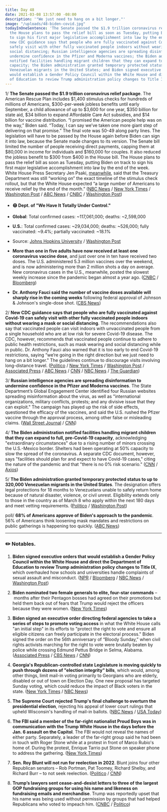 ```yaml
---
title: Day 48
date: 2021-03-08 13:57:00 -08:00
description: '"We just need to hang on a bit longer."'
image: "/uploads/48-biden-covid.jpg"
todayInOneSentence: 'The Senate passed the $1.9 trillion coronavirus relief package;
  the House plans to pass the relief bill as soon as Tuesday, putting Biden on track
  to sign his first major legislative accomplishment into law by the end of the week;
  new CDC guidance says that people who are fully vaccinated against Covid-19 can
  safely visit with other fully vaccinated people indoors without wearing a mask or
  social distancing; Russian intelligence agencies are spreading disinformation to
  undermine confidence in the Pfizer and Moderna vaccines; the Biden administration
  notified facilities handling migrant children that they can expand to full, pre-Covid-19
  capacity; the Biden administration granted temporary protected status to up to 320,000
  Venezuelan migrants in the United States; and Biden signed executive orders that
  would establish a Gender Policy Council within the White House and direct the Department
  of Education to review Trump administration policy changes to Title IX. '
---
```


1/ **The Senate passed the $1.9 trillion coronavirus relief package**. The American Rescue Plan includes $1,400 stimulus checks for hundreds of millions of Americans, $300-per-week jobless benefits until early September, a child allowance of up to $3,600 for one year, $350 billion for state aid, $34 billion to expand Affordable Care Act subsidies, and $14 billion for vaccine distribution. “I promised the American people help was on the way,” Biden said. “Today, I can say we’ve taken one more giant step of delivering on that promise.” The final vote was 50-49 along party lines. The legislation will have to be passed by the House again before Biden can sign it into law, because the Senate made changes to its version. The Senate bill limited the number of people receiving direct payments, capping them at $80,000 in income for individuals and $160,000 for couples. It also reduced the jobless benefit to $300 from $400 in the House bill. The House plans to pass the relief bill as soon as Tuesday, putting Biden on track to sign his first major legislative accomplishment into law by the end of the week. White House Press Secretary Jen Psaki, [meanwhile](https://www.nbcnews.com/politics/joe-biden/white-house-covid-relief-checks-could-reach-millions-end-month-n1260033), said that the Treasury Department was still “working on” the exact timeline of the stimulus check rollout, but that the White House expected “a large number of Americans to receive relief by the end of the month.” ([NBC News](https://www.nbcnews.com/politics/congress/senate-passes-1-9-trillion-covid-relief-bill-including-1-n1259795) / [New York Times](https://www.nytimes.com/2021/03/06/us/politics/biden-stimulus-plan.html) / [Washington Post](https://www.washingtonpost.com/us-policy/2021/03/06/biden-stimulus-covid-relief/) / [ABC News](https://abcnews.go.com/Politics/senate-passes-19-trillion-coronavirus-relief-bill/story?id=76295820) / [CNBC](https://www.cnbc.com/2021/03/08/stimulus-update-house-plans-to-pass-biden-covid-relief-bill-tuesday.html) / [Washington Post](https://www.washingtonpost.com/us-policy/2021/03/08/stimulus-house-biden-coronavirus/))

* #### 😷 Dept. of "We Have It Totally Under Control."

* **Global**: Total confirmed cases: \~117,061,000; deaths: \~2,598,000

* **U.S.**: Total confirmed cases: \~29,034,000; deaths: \~526,000; fully vaccinated: \~9.4%; partially vaccinated: \~18.1%

* Source: [Johns Hopkins University](https://coronavirus.jhu.edu/map.html) / [Washington Post](https://www.washingtonpost.com/graphics/2020/health/covid-vaccine-states-distribution-doses/)

* **More than one in five adults have now received at least one coronavirus vaccine dose**, and just over one in ten have received two doses. The U.S. administered 5.3 million vaccines over the weekend, and is now administering more than 2 million shots a day on average. New coronavirus cases in the U.S., meanwhile, posted the slowest weekly increase since the pandemic began almost a year ago. ([CNBC](https://www.cnbc.com/2021/03/07/covid-us-vaccinations-hit-record-officials-warn-against-easing-restrictions.html) / [Bloomberg](https://www.bloomberg.com/news/articles/2021-03-08/u-s-coronavirus-cases-have-slowest-weekly-gain-of-the-pandemic?srnd=premium&sref=MIBMEEoj))

* **Dr. Anthony Fauci said the number of vaccine doses available will sharply rise in the coming weeks** following federal approval of Johnson & Johnson's single-dose shot. ([CBS News](https://www.cbsnews.com/news/anthony-fauci-coronavirus-vaccine-supply-face-the-nation/))

2/ **New CDC guidance says that people who are fully vaccinated against Covid-19 can safely visit with other fully vaccinated people indoors without wearing a mask or social distancing**.  The recommendations also say that vaccinated people can visit  indoors with unvaccinated people from a single household who are at low risk for severe Covid-19 disease. The CDC, however, recommends that vaccinated people continue to adhere to public health restrictions, such as mask wearing and social distancing while in public. Dr. Anthony Fauci also warned that it is too early to end Covid-19 restrictions, saying “we’re going in the right direction but we just need to hang on a bit longer." The guidelines continue to discourage visits involving long-distance travel. ([Politico](https://www.politico.com/news/2021/03/08/cdc-guidelines-vaccinated-people-474355) / [New York Times](https://www.nytimes.com/2021/03/08/health/covid-vaccine-cdc-guidelines.html) / [Washington Post](https://www.washingtonpost.com/health/2021/03/08/vaccinated-people-cdc-guidance/) / [Associated Press](https://apnews.com/article/cdc-fully-vaccinated-can-gather-without-masks-b9775dcde0254037e012ea9447e49917) / [ABC News](https://abcnews.go.com/Politics/cdc-vaccinated-individuals-socialize-masks-distancing/story?id=76320421) / [CNN](https://www.cnn.com/2021/03/08/health/covid-19-vaccine-cdc-guidelines-fully-vaccinated/index.html) / [NBC News](https://www.nbcnews.com/health/health-news/cdc-releases-guidance-safe-activities-after-covid-19-vaccination-n1259969) / [The Guardian](https://www.theguardian.com/world/2021/mar/07/fauci-warns-covid-measures-republican-states-mississippi-texas))

3/ **Russian intelligence agencies are spreading disinformation to undermine confidence in the Pfizer and Moderna vaccines**. The State Department’s Global Engagement Center identified four Russian websites spreading misinformation about the virus, as well as "international organizations, military conflicts, protests; and any divisive issue that they can exploit." The campaign has played up the risk of side effects, questioned the efficacy of the vaccines, and said the U.S. rushed the Pfizer vaccine through the approval process, among other false or misleading claims. ([Wall Street Journal](https://www.wsj.com/articles/russian-disinformation-campaign-aims-to-undermine-confidence-in-pfizer-other-covid-19-vaccines-u-s-officials-say-11615129200) / [CNN](https://www.cnn.com/2021/03/07/politics/russian-disinformation-pfizer-vaccines/index.html))

4/ **The Biden administration notified facilities handling migrant children that they can expand to full, pre-Covid-19 capacity**, acknowledging "extraordinary circumstances" due to a rising number of minors crossing the U.S.-Mexico border. Shelters had been operating at 50% capacity to slow the spread of the coronavirus. A separate CDC document, however, says "facilities should plan for and expect to have Covid-19 cases," citing the nature of the pandemic and that "there is no 0% risk scenario." ([CNN](https://www.cnn.com/2021/03/05/politics/immigration-border-crowding-covid/index.html) / [Axios](https://www.axios.com/cdc-child-migrant-shelter-full-capacity-coronavirus-41d1ae80-1ecf-4815-a755-7b01fac5850b.html))

5/ **The Biden administration granted temporary protected status to up to 320,000 Venezuelan migrants in the United States**. The designation offers legal protections for 18 months to Venezuelans unable to safely return home because of natural disaster, violence, or civil unrest. Eligibility extends only to those in the country as of March 8 who apply within the next 180 days and meet vetting requirements. ([Politico](https://www.politico.com/news/2021/03/08/biden-venezuelans-temporary-protected-status-474424) / [Washington Post](https://www.washingtonpost.com/politics/2021/03/08/joe-biden-live-updates/#link-FP4IIFCOM5G7TMACV2A6TIL57A))

poll/ **68% of Americans approve of Biden's approach to the pandemic**. 56% of Americans think loosening mask mandates and restrictions on public gatherings is happening too quickly. ([ABC News](https://abcnews.go.com/Politics/president-bidens-approval-covid-19-steady-country-wary/story?id=76300917))

---

### ✏️ Notables.

1. **Biden signed executive orders that would establish a Gender Policy Council within the White House and direct the Department of Education to review Trump administration policy changes to Title IX**, which overhauled how schools and universities handle complaints of sexual assault and misconduct. ([NPR](https://www.npr.org/2021/03/08/974655385/biden-will-establish-a-gender-policy-council-within-the-white-house) / [Bloomberg](https://www.bloomberg.com/news/articles/2021-03-08/biden-targets-gender-inequality-in-latest-executive-orders?sref=MIBMEEoj) / [NBC News](https://www.nbcnews.com/politics/white-house/biden-order-review-changes-college-sexual-misconduct-rules-under-trump-n1259956) / [Washington Post](https://www.washingtonpost.com/education/biden-title-ix-campus-sexual-assault/2021/03/08/1fce95f2-7fa9-11eb-9ca6-54e187ee4939_story.html))

2. **Biden nominated two female generals to elite, four-star commands** – months after their Pentagon bosses had agreed on their promotions but held them back out of fears that Trump would reject the officers because they were women. ([New York Times](https://www.nytimes.com/2021/03/07/us/politics/female-generals-promoted-biden.html))

3. **Biden signed an executive order directing federal agencies to take a series of steps to promote voting access** in what the White House calls "an initial step" in its efforts to "protect the right to vote and ensure all eligible citizens can freely participate in the electoral process." Biden signed the order on the 56th anniversary of “Bloody Sunday,” when civil rights activists marching for the right to vote were brutally beaten by police while crossing Edmund Pettus Bridge in Selma, Alabama. ([Associated Press](https://apnews.com/article/eec9cde9f9713183b6c8d1d7123cbbae) / [CBS News](https://www.cbsnews.com/news/joe-biden-executive-order-voting-rights/) / [CNN](https://www.cnn.com/2021/03/07/politics/voting-access-executive-order/))

4. **Georgia's Republican-controlled state Legislature is moving quickly to push through dozens of "election integrity" bills**, which would, among other things, limit mail-in voting primarily to Georgians who are elderly, disabled or out of town on Election Day. One new proposal has targeted Sunday voting, which could reduce the impact of Black voters in the state. ([New York Times](https://www.nytimes.com/2021/03/06/us/politics/churches-black-voters-georgia.html) / [NBC News](https://www.nbcnews.com/politics/elections/georgia-republicans-are-pushing-dozens-election-integrity-bills-black-voters-n1259687))

5. **The Supreme Court rejected Trump's final challenge to overturn the presidential election**, rejecting his appeal of lower court rulings that upheld Wisconsin's handling of mail-in ballots. ([NBC News](https://www.nbcnews.com/politics/supreme-court/supreme-court-rejects-final-trump-election-challenge-n1260023) / [USA Today](https://www.usatoday.com/story/news/politics/2021/03/08/supreme-court-declines-hear-trump-election-claim-wisconsin/4628242001/))

6. **The FBI said a member of the far-right nationalist Proud Boys was in communication with the Trump White House in the days before the Jan. 6 assault on the Capitol**. The FBI would not reveal the names of either party. Separately, a leader of the far-right group said he had been in touch with Roger Stone while at a protest in front of  Marco Rubio's home of. During the protest, Enrique Tarrio put Stone on speaker phone to address the gathering. ([New York Times](https://www.nytimes.com/2021/03/05/us/politics/trump-proud-boys-capitol-riot.html))

7. **Sen. Roy Blunt will not run for reelection in 2022**. Blunt joins four other Republican senators – Rob Portman, Pat Toomey, Richard Shelby, and Richard Burr – to not seek reelection. ([Politico](https://www.politico.com/news/2021/03/08/gop-sen-roy-blunt-will-not-run-for-reelection-474342) / [CNN](https://www.cnn.com/2021/03/08/politics/blunt-not-running-reelection/index.html))

8. **Trump’s lawyers sent cease-and-desist letters to three of the largest GOP fundraising groups for using his name and likeness on fundraising emails and merchandise**. Trump was reportedly upset that his name was being used without permission by groups that had helped Republicans who voted to impeach him. ([CNBC](https://www.cnbc.com/2021/03/06/trump-lawyers-tell-gop-to-stop-using-his-name-and-likeness-for-fundraising.html) / [Politico](https://www.politico.com/newsletters/playbook/2021/03/06/scoop-trump-sends-legal-notice-to-gop-to-stop-using-his-name-492021))